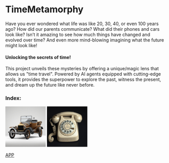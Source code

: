 # TimeMetamorphy

Have you ever wondered what life was like 20, 30, 40, or even 100 years ago? How did our parents communicate? What did their phones and cars look like? 
Isn’t it amazing to see how much things have changed and evolved over time? And even more mind-blowing imagining what the future might look like!

#### **Unlocking the secrets of time!**

This project unveils these mysteries by offering a unique/magic lens that allows us "time travel". Powered by AI agents equipped with cutting-edge tools, it provides the superpower to explore the past, witness the present, and dream up the future like never before.  

### Index:
<div> <img src="car_evolution.gif" alt="Past Evolution", style="width: 25%";> <img src="phone_evolution.gif" alt="Present Evolution", style="width: 25%";> </div>









[APP](https://huggingface.co/spaces/AMfeta99/Object_Evolution_Generator)

